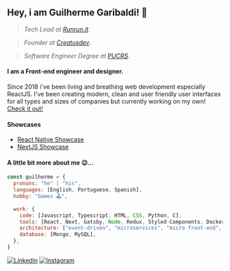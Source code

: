 ## Hey, i am Guilherme Garibaldi! 👋
> *Tech Lead at [Runrun.it](https://github.com/maissimples)*.

> *Founder at [Creatusdev](https://github.com/Creatus-Desenvolvimento-de-Solucoes)*.

> *Software Engineer Degree at [PUCRS](https://www.pucrs.br/)*.

#### I am a Front-end engineer and designer.
Since 2018 i've been living and breathing web development especially ReactJS. I've been creating modern, clean and user friendly user interfaces for all types and sizes of companies but currently working on my own! [Check it out!](https://creatusdev.com)

#### Showcases
* [React Native Showcase](https://github.com/Hackatona-AGES-2022/Undefined)
* [NextJS Showcase](https://github.com/guigaribalde/totty-front)

#### A little bit more about me 😉... 
```js
const guilherme = {
  pronuns: "he" | "his",
  languages: [English, Portuguese, Spanish],
  hobby: "Games 🕹️",
  
  work: {
    code: [Javascript, Typescript, HTML, CSS, Python, C],
    tools: [React, Next, Gatsby, Node, Redux, Styled-Components, Docker, Jest, Mocha, Nginx],
    architecture: ["event-driven", "microservices", "micro front-end", "design system pattern"],
    database: [Mongo, MySQL],
  },
}
```
<a href="https://www.linkedin.com/in/guigaribalde">![Linkedin](https://shields.io/badge/Linkedin-181-blue?logo=linkedin&style=social)</a>  <a href="https://www.instagram.com/guigaribalde/">![Instagram](https://shields.io/badge/Instagram-532-orange?logo=instagram&style=social)</a>
